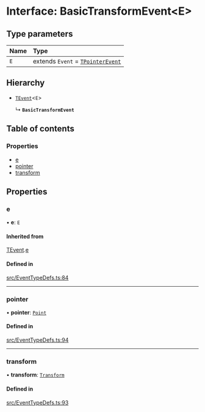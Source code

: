 # Interface: BasicTransformEvent<E\>

## Type parameters

| Name | Type |
| :------ | :------ |
| `E` | extends `Event` = [`TPointerEvent`](/apidocs/modules.md#tpointerevent) |

## Hierarchy

- [`TEvent`](/apidocs/interfaces/TEvent.md)<`E`\>

  ↳ **`BasicTransformEvent`**

## Table of contents

### Properties

- [e](/apidocs/interfaces/BasicTransformEvent.md#e)
- [pointer](/apidocs/interfaces/BasicTransformEvent.md#pointer)
- [transform](/apidocs/interfaces/BasicTransformEvent.md#transform)

## Properties

### e

• **e**: `E`

#### Inherited from

[TEvent](/apidocs/interfaces/TEvent.md).[e](/apidocs/interfaces/TEvent.md#e)

#### Defined in

[src/EventTypeDefs.ts:84](https://github.com/fabricjs/fabric.js/blob/7d0e39dd9/src/EventTypeDefs.ts#L84)

___

### pointer

• **pointer**: [`Point`](/apidocs/classes/Point.md)

#### Defined in

[src/EventTypeDefs.ts:94](https://github.com/fabricjs/fabric.js/blob/7d0e39dd9/src/EventTypeDefs.ts#L94)

___

### transform

• **transform**: [`Transform`](/apidocs/modules.md#transform)

#### Defined in

[src/EventTypeDefs.ts:93](https://github.com/fabricjs/fabric.js/blob/7d0e39dd9/src/EventTypeDefs.ts#L93)
